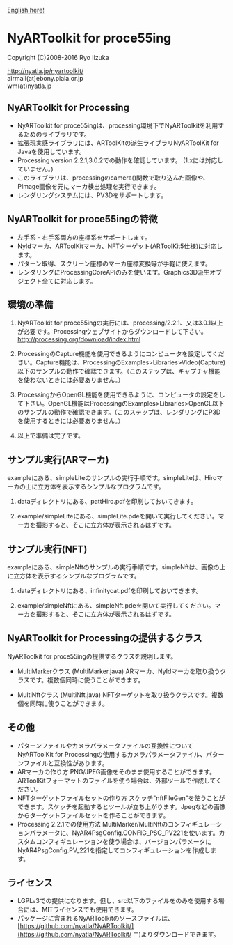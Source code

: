 [English here!](README.EN.md "")

# NyARToolkit for proce55ing

Copyright (C)2008-2016 Ryo Iizuka

http://nyatla.jp/nyartoolkit/  
airmail(at)ebony.plala.or.jp  
wm(at)nyatla.jp  



## NyARToolkit for Processing

 * NyARToolkit for proce55ingは、processing環境下でNyARToolkitを利用するためのライブラリです。
 * 拡張現実感ライブラリには、ARToolKitの派生ライブラリNyARToolKit for Javaを使用しています。
 * Processing version 2.2.1,3.0.2での動作を確認しています。 (1.xには対応していません。)
 * このライブラリは、processingのcamera()関数で取り込んだ画像や、PImage画像を元にマーカ検出処理を実行できます。
 * レンダリングシステムには、PV3Dをサポートします。

## NyARToolkit for proce55ingの特徴

 * 左手系・右手系両方の座標系をサポートします。
 * NyIdマーカ、ARToolKitマーカ、NFTターゲット(ARToolKit5仕様)に対応します。
 * パターン取得、スクリーン座標のマーカ座標変換等が手軽に使えます。
 * レンダリングにProcessingCoreAPIのみを使います。Graphics3D派生オブジェクト全てに対応します。

## 環境の準備


1. NyARToolkit for proce55ingの実行には、processing/2.2.1、又は3.0.1以上が必要です。Processingウェブサイトからダウンロードして下さい。http://processing.org/download/index.html
  
2. ProcessingのCapture機能を使用できるようにコンピュータを設定してください。Capture機能は、ProcessingのExamples>Libraries>Video(Capture)以下のサンプルの動作で確認できます。（このステップは、キャプチャ機能を使わないときには必要ありません。）

3. ProcessingからOpenGL機能を使用できるように、コンピュータの設定をして下さい。OpenGL機能はProcessingのExamples>Libraries>OpenGL以下のサンプルの動作で確認できます。（このステップは、レンダリングにP3Dを使用するときには必要ありません。）

4. 以上で準備は完了です。


## サンプル実行(ARマーカ)

exampleにある、simpleLiteのサンプルの実行手順です。simpleLiteは、Hiroマーカの上に立方体を表示するシンプルなプログラムです。

1. dataディレクトリにある、pattHiro.pdfを印刷しておいてきます。
 
2. example/simpleLiteにある、simpleLite.pdeを開いて実行してください。マーカを撮影すると、そこに立方体が表示されるはずです。


## サンプル実行(NFT)

exampleにある、simpleNftのサンプルの実行手順です。simpleNftは、画像の上に立方体を表示するシンプルなプログラムです。

1. dataディレクトリにある、infinitycat.pdfを印刷しておいてきます。
 
2. example/simpleNftにある、simpleNft.pdeを開いて実行してください。マーカを撮影すると、そこに立方体が表示されるはずです。


## NyARToolkit for Processingの提供するクラス

NyARToolkit for proce55ingの提供するクラスを説明します。
 
* MultiMarkerクラス (MultiMarker.java)
ARマーカ、NyIdマーカを取り扱うクラスです。複数個同時に使うことができます。

* MultiNftクラス (MultiNft.java)
NFTターゲットを取り扱うクラスです。複数個を同時に使うことができます。


## その他

* パターンファイルやカメラパラメータファイルの互換性について
NyARToolKit for Processingの使用するカメラパラメータファイル、パターンファイルと互換性があります。
* ARマーカの作り方
PNG/JPEG画像をそのまま使用することができます。ARToolKitフォーマットのファイルを使う場合は、外部ツールで作成してください。
* NFTターゲットファイルセットの作り方
スケッチ"nftFileGen"を使うことができます。スケッチを起動するとツールが立ち上がります。Jpegなどの画像からターゲットファイルセットを作ることができます。
* Processing 2.2.1での使用方法
MultiMarker/MultiNftのコンフィギュレーションパラメータに、NyAR4PsgConfig.CONFIG_PSG_PV221を使います。カスタムコンフィギュレーションを使う場合は、バージョンパラメータにNyAR4PsgConfig.PV_221を指定してコンフィギュレーションを作成します。

## ライセンス

* LGPLv3での提供になります。但し、src以下のファイルをのみを使用する場合には、MITライセンスでも使用できます。
* パッケージに含まれるNyARToolkitのソースファイルは、 [https://github.com/nyatla/NyARToolkit/](https://github.com/nyatla/NyARToolkit/ "")よりダウンロードできます。
